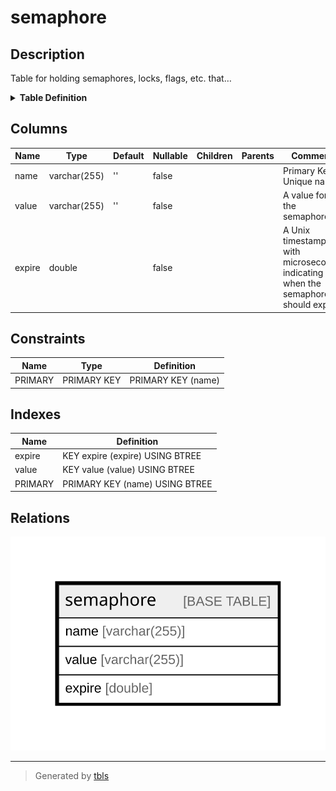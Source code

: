 # semaphore

## Description

Table for holding semaphores, locks, flags, etc. that…

<details>
<summary><strong>Table Definition</strong></summary>

```sql
CREATE TABLE `semaphore` (
  `name` varchar(255) CHARACTER SET ascii COLLATE ascii_general_ci NOT NULL DEFAULT '' COMMENT 'Primary Key: Unique name.',
  `value` varchar(255) CHARACTER SET ascii COLLATE ascii_general_ci NOT NULL DEFAULT '' COMMENT 'A value for the semaphore.',
  `expire` double NOT NULL COMMENT 'A Unix timestamp with microseconds indicating when the semaphore should expire.',
  PRIMARY KEY (`name`),
  KEY `value` (`value`),
  KEY `expire` (`expire`)
) ENGINE=InnoDB DEFAULT CHARSET=utf8mb4 COLLATE=utf8mb4_general_ci COMMENT='Table for holding semaphores, locks, flags, etc. that…'
```

</details>

## Columns

| Name | Type | Default | Nullable | Children | Parents | Comment |
| ---- | ---- | ------- | -------- | -------- | ------- | ------- |
| name | varchar(255) | '' | false |  |  | Primary Key: Unique name. |
| value | varchar(255) | '' | false |  |  | A value for the semaphore. |
| expire | double |  | false |  |  | A Unix timestamp with microseconds indicating when the semaphore should expire. |

## Constraints

| Name | Type | Definition |
| ---- | ---- | ---------- |
| PRIMARY | PRIMARY KEY | PRIMARY KEY (name) |

## Indexes

| Name | Definition |
| ---- | ---------- |
| expire | KEY expire (expire) USING BTREE |
| value | KEY value (value) USING BTREE |
| PRIMARY | PRIMARY KEY (name) USING BTREE |

## Relations

![er](semaphore.svg)

---

> Generated by [tbls](https://github.com/k1LoW/tbls)
